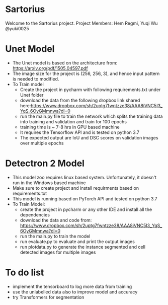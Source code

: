 # Sartorius
Welcome  to the Sartorius project. Project Members: Hem Regmi, Yuqi Wu @yuki0025
# Unet Model
- The Unet model is based on the architecture from: https://arxiv.org/pdf/1505.04597.pdf
- The image size for the project is (256, 256, 3), and hence input pattern is needed to modified.
- To Train model
  - Create the project in pycharm with following requirements.txt under Unet folder
  - download the data from the following dropbox link shared here:https://www.dropbox.com/sh/2uptg7fwntzze38/AAA8iVNC5I3_YqS_6OyGMmnwa?dl=0
  - run the main.py file to train the network which splits the training data into training and validation and train for 100 epochs
  - training time is ~ 7-8 hrs in GPU based machine 
  - It requires the Tensorflow API and is tested on python 3.7
  - The expected output are IoU and DSC scores on validation images over multiple epochs
# Detectron 2 Model
- This model zoo requires linux based system. Unfortunately, it doesn't run in the Windows based machine
- Make sure to create project and install requirments based on requirements.txt
- This model is running based on PyTorch API and tested on python 3.7
- To Train Model:
    - create the project in pycharm or any other IDE and install all the dependencies
    - download the data and code from: https://www.dropbox.com/sh/2uptg7fwntzze38/AAA8iVNC5I3_YqS_6OyGMmnwa?dl=0
    - run the main.py to train the model
    - run evaluate.py to evaluate and print the output images
    - run plotdata.py to generate the instance segmented and cell detected images for multiple images
 # To do list
 - implement the tensorboard to log more data from training
 - use the unlabelled data also to improve model and accuracy
 - try Transformers for segmentation

